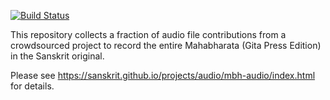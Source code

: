 [![Build Status](https://travis-ci.org/mahabharata-audio-2018/parva03.svg?branch=master)](https://travis-ci.org/mahabharata-audio-2018/parva03)

This repository collects a fraction of audio file contributions from a crowdsourced project to record the entire Mahabharata (Gita Press Edition) in the Sanskrit original.

Please see <https://sanskrit.github.io/projects/audio/mbh-audio/index.html> for details.
